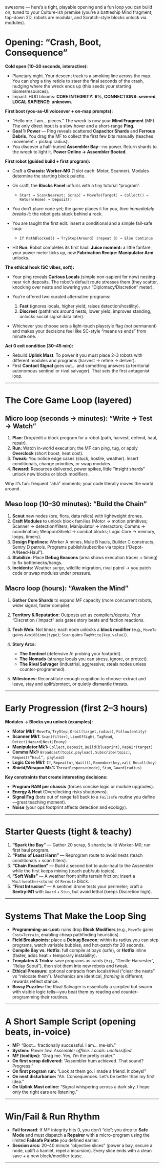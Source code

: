 awesome — here’s a tight, playable opening and a fun loop you can build on, tuned to your Culture-ish premise (you’re a battleship Mind fragment, top-down 2D, robots are modular, and Scratch-style blocks unlock via modules).

# Opening: “Crash, Boot, Consequence”

**Cold open (10–20 seconds, interactive):**

* Planetary night. Your descent track is a smoking line across the map. You can *drag* a tiny reticle to steer the final seconds of the crash, nudging where the wreck ends up (this seeds your starting biome/resources).
* Impact. HUD blooms: **CORE INTEGRITY: 6%**, **CONNECTIONS: severed**, **LOCAL SAPIENCE: unknown**.

**First boot (you-as-UI voiceover + on-map prompts):**

* “Hello me. I am… pieces.” The wreck is now your **Mind Fragment** (MF). The only direct input is a slow hover and a short-range **Ping**.
* **Goal 1: Power** — Ping reveals scattered **Capacitor Shards** and **Ferrous Debris**. You drag the MF to collect the first few bits manually (teaches movement + pickup radius).
* You discover a half-buried **Assembler Bay**—no power. Return shards to the wreck to light it. **Power Online → Assembler Booted**.

**First robot (guided build + first program):**

* Craft a **Chassis: Worker-M0** (1 slot each: Motor, Scanner). Modules determine the starting block palette.
* On craft, the **Blocks Panel** unfurls with a tiny tutorial “program”:

  * `Start → Scan(Nearest: Scrap) → MoveTo(Target) → Collect() → Return(Home) → Deposit()`
* You don’t place code yet; the game places it for you, *then immediately breaks it*: the robot gets stuck behind a rock.
* You are taught the first edit: insert a conditional and a simple fail-safe loop:

  * `If PathBlocked() → TryStep(Around) (repeat 3) → Else Continue`
* Hit **Run**. Robot completes its first haul. **Juice moment:** a little fanfare, your power meter ticks up, new **Fabrication Recipe: Manipulator Arm** unlocks.

**The ethical hook (SC vibes, soft):**

* Your ping reveals **Curious Locals** (simple non-sapient for now) nesting near rich deposits. The robot’s default route stresses them (they scatter, knocking over nests and lowering your “Diplomacy/Discretion” meter).
* You’re offered two curated alternative programs:

  1. **Fast** (ignores locals, higher yield, raises detection/hostility).
  2. **Discreet** (pathfinds around nests, lower yield, improves standing, unlocks social signal data later).
* Whichever you choose sets a light-touch playstyle flag (not permanent) and makes your decisions feel like SC-style “means vs ends” from minute one.

**Act 0 exit condition (30–45 min):**

* Rebuild **Uplink Mast**. To power it you must place 2–3 robots with different modules and programs (harvest → refine → deliver).
* First **Contact Signal** goes out… and something answers (a territorial autonomous sentinel or rival salvager). That sets the first antagonist loop.

---

# The Core Game Loop (layered)

## Micro loop (seconds → minutes): “Write → Test → Watch”

1. **Plan:** Drop/edit a block program for a robot (path, harvest, defend, haul, repair).
2. **Run:** Watch in-world execution; the MF can ping, tug, or apply **Overclock** (short boost, heat cost).
3. **Tweak:** You notice edge cases (stuck, hostile, weather). Insert conditionals, change priorities, or swap modules.
4. **Reward:** Resources delivered, power spikes, little “insight shards” unlock new blocks or block modifiers.

Why it’s fun: frequent “aha” moments; your code literally moves the world around.

## Meso loop (10–30 minutes): “Build the Chain”

1. **Scout** new nodes (ore, flora, data relics) with lightweight drones.
2. **Craft Modules** to unlock block families (Motor → motion primitives; Scanner → detection/filters; Manipulator → interactors; Comms → coordination; Weapon/Shield → combat blocks; Logic Core → memory, loops, timers).
3. **Design Pipelines:** Worker A mines, Mule B hauls, Builder C constructs, Sentry D patrols. Programs publish/subscribe via topics (“Depot-A/Need-Haul”).
4. **Stabilize:** Place **Debug Beacons** (area shows execution traces + timing) to fix bottlenecks/hangs.
5. **Incidents:** Weather surge, wildlife migration, rival patrol → you patch code or swap modules under pressure.

## Macro loop (hours): “Awaken the Mind”

1. **Gather Core Shards** to expand MF capacity (more concurrent robots, wider signal, faster compile).
2. **Territory & Reputation:** Outposts act as compilers/depots. Your “Discretion / Impact” axis gates story beats and faction reactions.
3. **Tech Web:** Not linear; each node unlocks a **block modifier** (e.g., `MoveTo` gains `AvoidBiome(type)`; `Scan` gains `TagWrite(key,value)`).
4. **Story Arcs:**

   * **The Sentinel** (defensive AI probing your footprint).
   * **The Nomads** (strange locals you can stress, ignore, or protect).
   * **The Rival Salvager** (industrial, aggressive; steals nodes unless counter-programmed).
5. **Milestones:** Reconstitute enough cognition to choose: extract and leave, stay and uplift/protect, or quietly dismantle threats.

---

# Early Progression (first 2–3 hours)

**Modules → Blocks you unlock (examples):**

* **Motor Mk1:** `MoveTo`, `TryStep`, `Orbit(target,radius)`, `Follow(entity)`
* **Scanner Mk1:** `Scan(filter)`, `LineOfSight`, `TagRead`, `Detect(Hazard|Nest|Enemy)`
* **Manipulator Mk1:** `Collect`, `Deposit`, `Build(blueprint)`, `Repair(target)`
* **Comms Mk1:** `Broadcast(topic,payload)`, `Subscribe(topic)`, `Request(“Haul”, payload)`
* **Logic Core Mk1:** `If`, `Repeat(n)`, `Wait(t)`, `Remember(key,val)`, `Recall(key)`
* **Shield/Weapon Mk1:** `ThreatResponse(mode)`, `Stun`, `Guard(radius)`

**Key constraints that create interesting decisions:**

* **Program RAM per chassis** (forces concise logic or module upgrades).
* **Energy & Heat** (Overclocking risks shutdowns).
* **Signal Fog** (bots out of range fall back to a `Failsafe` routine you define—great teaching moment).
* **Noise** (your ops footprint affects detection and ecology).

---

# Starter Quests (tight & teachy)

1. **“Spark the Bay”** — Gather 20 scrap, 5 shards; build Worker-M0; run first haul program.
2. **“Paths of Least Harm”** — Reprogram route to avoid nests (teach conditionals + scan filters).
3. **“Chain Reaction”** — Build a second bot to auto-haul to the Assembler while the first keeps mining (teach pub/sub topics).
4. **“Soft Walls”** — A weather front shifts terrain friction; insert a `Wait(weather<storm)` or `Reroute` block.
5. **“First Intrusion”** — A sentinel drone tests your perimeter; craft a **Sentry-M1** with `Guard` + `Stun`, but avoid lethal (keeps Discretion high).

---

# Systems That Make the Loop Sing

* **Programming-as-Loot:** ruins drop **Block Modifiers** (e.g., `MoveTo` gains `Cost=Terrain`, enabling cheap pathfinding heuristics).
* **Field Breakpoints:** place a **Debug Beacon**; within its radius you can step programs, watch variable bubbles, and hot-patch for 20 seconds.
* **Compile Bay vs. Hotfix:** full compile at bays (safe), or **Hotfix** inline (faster, adds heat + temporary instability).
* **Templates & Tricks:** save programs as cards (e.g., “Gentle Harvester”, “Relay Scout”), then slot them into new robots and tweak.
* **Ethical Pressure:** optional contracts from locals/rival (“clear the nests” vs “relocate them”). Mechanics are identical, *framing* is different; rewards reflect stance.
* **Bossy Puzzles:** the Rival Salvager is essentially a scripted bot swarm with visible logic tells—you beat them by reading and counter-programming their routines.

---

# A Short Sample Script (opening beats, in-voice)

* **MF:** “Boot… fractionally successful. I am… me-ish.”
* **System:** *Power low. Assembler offline. Locals: unclassified.*
* **MF (tooltips):** “Drag me. Yes, I’m the pretty crater.”
* **On first scrap delivered:** “Assembler hum achieved. That sound? Progress.”
* **On first program run:** “Look at them go. I made a friend. It obeys!”
* **On nest disturbance:** “Ah. Consequences. Let’s be better than my first idea.”
* **On Uplink Mast online:** “Signal whispering across a dark sky. I hope only the right ears are listening.”

---

# Win/Fail & Run Rhythm

* **Fail forward:** If MF integrity hits 0, you don’t “die”; you drop to **Safe Mode** and must dispatch a **Repairer** with a micro-program using the limited **Failsafe Palette** you defined earlier.
* **Session arcs:** 20–40 minute “objective slices” (power a bay, secure a node, uplift a hamlet, repel a incursion). Every slice ends with a clean save + a new block/modifier tease.

---